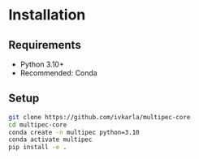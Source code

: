 # Installation

## Requirements

- Python 3.10+
- Recommended: Conda

## Setup

```bash
git clone https://github.com/ivkarla/multipec-core
cd multipec-core
conda create -n multipec python=3.10
conda activate multipec
pip install -e .
